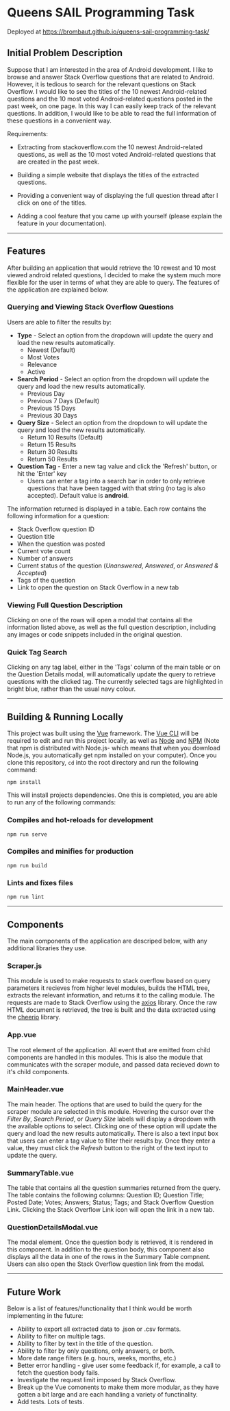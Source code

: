 # Queens SAIL Programming Task
Deployed at https://brombaut.github.io/queens-sail-programming-task/

## Initial Problem Description
Suppose that I am interested in the area of Android development. I like to browse and answer Stack Overflow questions that are related to Android. However, it is tedious to search for the relevant questions on Stack Overflow. I would like to see the titles of the 10 newest Android-related questions and the 10 most voted Android-related questions posted in the past week, on one page. In this way I can easily keep track of the relevant questions. In addition, I would like to be able to read the full information of these questions in a convenient way.  

Requirements:
- Extracting from stackoverflow.com the 10 newest Android-related questions, as well as the 10 most voted Android-related questions that are created in the past week.

- Building a simple website that displays the titles of the extracted questions.

- Providing a convenient way of displaying the full question thread after I click on one of the titles.

- Adding a cool feature that you came up with yourself (please explain the feature in your documentation).

---

## Features
After building an application that would retrieve the 10 rewest and 10 most viewed android related questions, I decided to make the system much more flexible for the user in terms of what they are able to query. The features of the application are explained below.

### Querying and Viewing Stack Overflow Questions
Users are able to filter the results by:
- **Type** - Select an option from the dropdown will update the query and load the new results automatically.
    - Newest (Default)
    - Most Votes
    - Relevance
    - Active
- **Search Period** - Select an option from the dropdown will update the query and load the new results automatically.
    - Previous Day
    - Previous 7 Days (Default)
    - Previous 15 Days
    - Previous 30 Days
- **Query Size** - Select an option from the dropdown to will update the query and load the new results automatically.
    - Return 10 Results (Default)
    - Return 15 Results
    - Return 30 Results
    - Return 50 Results
- **Question Tag** - Enter a new tag value and click the 'Refresh' button, or hit the 'Enter' key
    - Users can enter a tag into a search bar in order to only retrieve questions that have been tagged with that string (no tag is also accepted). Default value is **android**.

The information returned is displayed in a table. Each row contains the following information for a question:
- Stack Overflow question ID
- Question title
- When the question was posted
- Current vote count
- Number of answers
- Current status of the question (*Unanswered*, *Answered*, or *Answered & Accepted*)
- Tags of the question
- Link to open the question on Stack Overflow in a new tab

### Viewing Full Question Description
Clicking on one of the rows will open a modal that contains all the information listed above, as well as the full question description, including any images or code snippets included in the original question.

### Quick Tag Search
Clicking on any tag label, either in the 'Tags' column of the main table or on the Question Details modal, will automatically update the query to retrieve questions with the clicked tag. The currently selected tags are highlighted in bright blue, rather than the usual navy colour.

---

## Building & Running Locally
This project was built using the [Vue](https://vuejs.org/) framework. The [Vue CLI](https://cli.vuejs.org/) will be required to edit and run this project locally, as well as [Node](https://nodejs.org/en/) and [NPM](https://www.npmjs.com/get-npm) (Note that npm is distributed with Node.js- which means that when you download Node.js, you automatically get npm installed on your computer). Once you clone this repository, `cd` into the root directory and run the following command:
```
npm install
```
This will install projects dependencies. One this is completed, you are able to run any of the following commands:

### Compiles and hot-reloads for development
```
npm run serve
```

### Compiles and minifies for production
```
npm run build
```

### Lints and fixes files
```
npm run lint
```
---

## Components
The main components of the application are descriped below, with any additional libraries they use.

### Scraper.js
This module is used to make requests to stack overflow based on query parameters it recieves from higher level modules, builds the HTML tree, extracts the relevant information, and returns it to the calling module. The requests are made to Stack Overflow using the [axios](https://github.com/axios/axios) library. Once the raw HTML document is retrieved, the tree is built and the data extracted using the [cheerio](https://cheerio.js.org/) library.

### App.vue
The root element of the application. All event that are emitted from child components are handled in this modules. This is also the module that communicates with the scraper module, and passed data recieved down to it's child components.

### MainHeader.vue
The main header. The options that are used to build the query for the scraper module are selected in this module. Hovering the cursor over the *Filter By*, *Search Period*, or *Query Size* labels will display a dropdown with the available options to select. Clicking one of these option will update the query and load the new results automatically. There is also a text input box that users can enter a tag value to filter their results by. Once they enter a value, they must click the *Refresh* button to the right of the text input to update the query.

### SummaryTable.vue
The table that contains all the question summaries returned from the query. The table contains the following columns: Question ID; Question Title; Posted Date; Votes; Answers; Status; Tags; and Stack Overflow Question Link. Clicking the Stack Overflow Link icon will open the link in a new tab.

### QuestionDetailsModal.vue
The modal element. Once the question body is retrieved, it is rendered in this component. In addition to the question body, this component also displays all the data in one of the rows in the Summary Table compnent. Users can also open the Stack Overflow question link from the modal.

---

## Future Work
Below is a list of features/functionality that I think would be worth implementing in the future:
- Ability to export all extracted data to .json or .csv formats.
- Ability to filter on multiple tags.
- Ability to filter by text in the title of the question.
- Ability to filter by only questions, only answers, or both.
- More date range filters (e.g. hours, weeks, months, etc.)
- Better error handling - give user some feedback if, for example, a call to fetch the question body fails.
- Investigate the request limit imposed by Stack Overflow.
- Break up the Vue comonents to make them more modular, as they have gotten a bit large and are each handling a variety of functinality.
- Add tests. Lots of tests.

